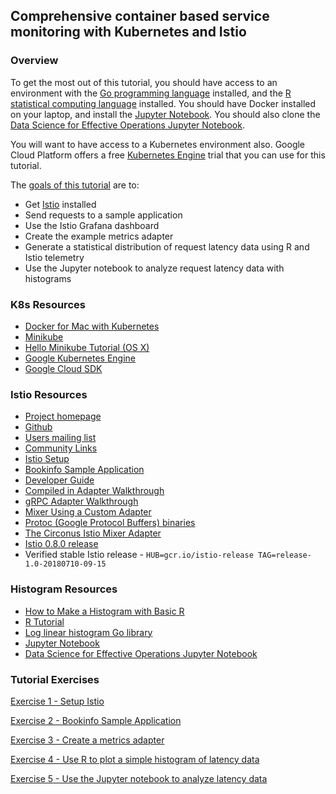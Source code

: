 ## Comprehensive container based service monitoring with Kubernetes and Istio

### Overview

To get the most out of this tutorial, you should have access to an environment with the [Go programming language](https://golang.org/) installed, and the [R statistical computing language](https://www.r-project.org/about.html) installed. You should have Docker installed on your laptop, and install the [Jupyter Notebook](http://jupyter.readthedocs.io/en/latest/). You should also clone the [Data Science for Effective Operations Jupyter Notebook](https://github.com:HeinrichHartmann/DS4OPS.git).

You will want to have access to a Kubernetes environment also. Google Cloud Platform offers a free [Kubernetes Engine](https://cloud.google.com/kubernetes-engine/docs/) trial that you can use for this tutorial.

The [goals of this tutorial](/#tutorial-exercises) are to:
* Get [Istio](https://istio.io) installed
* Send requests to a sample application
* Use the Istio Grafana dashboard
* Create the example metrics adapter
* Generate a statistical distribution of request latency data using R and Istio telemetry
* Use the Jupyter notebook to analyze request latency data with histograms

### K8s Resources
* [Docker for Mac with Kubernetes](https://blog.docker.com/2018/01/docker-mac-kubernetes/)
* [Minikube](https://kubernetes.io/docs/tasks/tools/install-minikube/) 
* [Hello Minikube Tutorial (OS X)](https://kubernetes.io/docs/tutorials/hello-minikube/)
* [Google Kubernetes Engine](https://cloud.google.com/kubernetes-engine/docs/)
* [Google Cloud SDK](https://cloud.google.com/sdk/install)

### Istio Resources
* [Project homepage](https://istio.io)
* [Github](https://github.com/istio)
* [Users mailing list](https://groups.google.com/forum/#!forum/istio-users)
* [Community Links](https://istio.io/community/)
* [Istio Setup](https://istio.io/docs/setup/)
* [Bookinfo Sample Application](https://istio.io/docs/guides/bookinfo/)
* [Developer Guide](https://github.com/istio/istio/wiki/Dev-Guide)
* [Compiled in Adapter Walkthrough](https://github.com/istio/istio/wiki/Mixer-Adapter-Walkthrough)
* [gRPC Adapter Walkthrough](https://github.com/istio/istio/wiki/gRPC-Adapter-Walkthrough)
* [Mixer Using a Custom Adapter](https://github.com/istio/istio/wiki/Mixer-Using-a-Custom-Adapter)
* [Protoc (Google Protocol Buffers) binaries](https://github.com/google/protobuf/releases/tag/v3.4.0)
* [The Circonus Istio Mixer Adapter](https://www.circonus.com/2017/12/circonus-istio-mixer-adapter/)
* [Istio 0.8.0 release](https://github.com/istio/istio/releases/tag/0.8.0)
* Verified stable Istio release - `HUB=gcr.io/istio-release TAG=release-1.0-20180710-09-15`


### Histogram Resources
* [How to Make a Histogram with Basic R](https://www.r-bloggers.com/how-to-make-a-histogram-with-basic-r/)
* [R Tutorial](http://www.r-tutor.com/)
* [Log linear histogram Go library](https://github.com/circonus-labs/circonusllhist)
* [Jupyter Notebook](http://jupyter.readthedocs.io/en/latest/)
* [Data Science for Effective Operations Jupyter Notebook](https://github.com/HeinrichHartmann/DS4OPS)


### Tutorial Exercises

[Exercise 1 - Setup Istio](./exercises/1.md)

[Exercise 2 - Bookinfo Sample Application](./exercises/2.md)

[Exercise 3 - Create a metrics adapter](./exercises/3.md)

[Exercise 4 - Use R to plot a simple histogram of latency data](./exercises/4.md)

[Exercise 5 - Use the Jupyter notebook to analyze latency data](./exercises/5.md)


